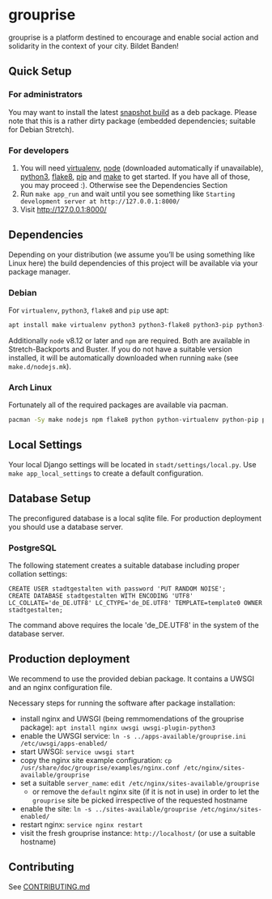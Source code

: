 # grouprise

grouprise is a platform destined to encourage and enable social action and solidarity in the context of your city. Bildet Banden!

## Quick Setup

### For administrators
You may want to install the latest [snapshot build](https://git.hack-hro.de/stadtgestalten/stadtgestalten/builds/artifacts/master/raw/build/debian/export/stadtgestalten.deb?job=deb-package) as a deb package. Please note that this is a rather dirty package (embedded dependencies; suitable for Debian Stretch).

### For developers
1. You will need [virtualenv](https://virtualenv.pypa.io/en/stable/), [node](https://nodejs.org/en/) (downloaded automatically if unavailable), [python3](https://www.python.org/), [flake8](http://flake8.pycqa.org/en/latest/), [pip](https://pip.pypa.io/en/stable/) and [make](https://www.gnu.org/software/make/) to get started. If you have all of those, you may proceed :). Otherwise see the Dependencies Section
2. Run `make app_run` and wait until you see something like `Starting development server at http://127.0.0.1:8000/`
3. Visit http://127.0.0.1:8000/

## Dependencies

Depending on your distribution (we assume you’ll be using something like Linux here) the build dependencies of this project will be available via your package manager.

### Debian
For `virtualenv`, `python3`, `flake8` and `pip` use apt:
```sh
apt install make virtualenv python3 python3-flake8 python3-pip python3-sphinx python3-recommonmark
```

Additionally `node` v8.12 or later and `npm` are required.  Both are available in Stretch-Backports and Buster.  If you do not have a suitable version installed, it will be automatically downloaded when running `make` (see `make.d/nodejs.mk`).

### Arch Linux
Fortunately all of the required packages are available via pacman.
```sh
pacman -Sy make nodejs npm flake8 python python-virtualenv python-pip python-sphinx python-recommonmark
```


## Local Settings

Your local Django settings will be located in `stadt/settings/local.py`. Use `make app_local_settings` to create a default configuration. 


## Database Setup

The preconfigured database is a local sqlite file.
For production deployment you should use a database server.

### PostgreSQL

The following statement creates a suitable database including proper collation settings:

    CREATE USER stadtgestalten with password 'PUT RANDOM NOISE';
    CREATE DATABASE stadtgestalten WITH ENCODING 'UTF8' LC_COLLATE='de_DE.UTF8' LC_CTYPE='de_DE.UTF8' TEMPLATE=template0 OWNER stadtgestalten;

The command above requires the locale 'de_DE.UTF8' in the system of the database server.


## Production deployment

We recommend to use the provided debian package. It contains a UWSGI and an nginx configuration file.

Necessary steps for running the software after package installation:

* install nginx and UWSGI (being remmomendations of the grouprise package): `apt install nginx uwsgi uwsgi-plugin-python3`
* enable the UWSGI service: `ln -s ../apps-available/grouprise.ini /etc/uwsgi/apps-enabled/`
* start UWSGI: `service uwsgi start`
* copy the nginx site example configuration: `cp /usr/share/doc/grouprise/examples/nginx.conf /etc/nginx/sites-available/grouprise`
* set a suitable `server_name`: `edit /etc/nginx/sites-available/grouprise`
    * or remove the `default` nginx site (if it is not in use) in order to let the `grouprise` site be picked irrespective of the requested hostname
* enable the site: `ln -s ../sites-available/grouprise /etc/nginx/sites-enabled/`
* restart nginx: `service nginx restart`
* visit the fresh grouprise instance: `http://localhost/` (or use a suitable hostname)

## Contributing

See [CONTRIBUTING.md](./CONTRIBUTING.md)
